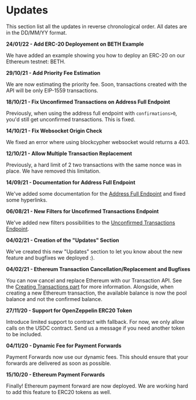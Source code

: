 # Updates

This section list all the updates in reverse chronological order. All dates are in the DD/MM/YY format.

**24/01/22 - Add ERC-20 Deployement on BETH Example**

We have added an example showing you how to deploy an ERC-20 on our Ethereum testnet: BETH.

**29/10/21 - Add Priority Fee Estimation**

We are now estimating the priority fee. Soon, transactions created with the API will be only EIP-1559 transactions.

**18/10/21 - Fix Unconfirmed Transactions on Address Full Endpoint**

Previously, when using the address full endpoint with `confirmations>0`, you'd still get unconfirmed transactions. This is fixed.

**14/10/21 - Fix Websocket Origin Check**

We fixed an error where using blockcypher websocket would returns a 403.

**12/10/21 - Allow Multiple Transaction Replacement**

Previously, a hard limit of 2 two transactions with the same nonce was in place. We have removed this limitation.

**14/09/21 - Documentation for Address Full Endpoint**

We've added some documentation for the [Address Full Endpoint](#address-full-endpoint) and fixed some hyperlinks.

**06/08/21 - New Filters for Uncofirmed Transactions Endpoint**

We've added new filters possibilities to the [Unconfirmed Transactions Endpoint](#unconfirmed-transactions-endpoint).

**04/02/21 - Creation of the "Updates" Section**

We've created this new "Updates" section to let you know about the new feature and bugfixes we deployed :).

**04/02/21 - Ethereum Transaction Cancellation/Replacement and Bugfixes**

You can now cancel and replace Ethereum with our Transaction API. See the [Creating Transactions part](#creating-transactions) for more information. 
Alongside, when creating a new Ethereum transaction, the available balance is now the pool balance and not the confirmed balance.

**27/11/20 - Support for OpenZeppelin ERC20 Token**

Introduce limited support to contract with fallback. For now, we only allow calls on the USDC contract. Send us a message if you need another token to be included.

**04/11/20 - Dynamic Fee for Payment Forwards**

Payment Forwards now use our dynamic fees. This should ensure that your forwards are delivered as soon as possible.

**15/10/20 - Ethereum Payment Forwards**

Finally! Ethereum payment forward are now deployed. We are working hard to add this feature to ERC20 tokens as well.

